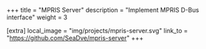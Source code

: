 +++
title = "MPRIS Server"
description = "Implement MPRIS D-Bus interface"
weight = 3

[extra]
local_image = "img/projects/mpris-server.svg"
link_to = "https://github.com/SeaDve/mpris-server"
+++
